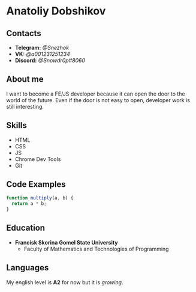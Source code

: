 # Anatoliy Dobshikov
## Contacts
* **Telegram:** *@Snezhok*
* **VK:** *@a001231251234*
* **Discord:** *@Snowdr0p#8060*


## About me
I want to become a FE/JS developer because it can open the door to the world of the future. Even if the door is not easy to open, developer work is still interesting.

## Skills
* HTML
* CSS
* JS
* Chrome Dev Tools
* Git

## Code Examples
```javascript
function multiply(a, b) {
  return a * b;
}
```

## Education
* **Francisk Skorina Gomel State University**
  * Faculty of Mathematics and Technologies of Programming


## Languages
My english level is **A2** for now but it is *growing*.
